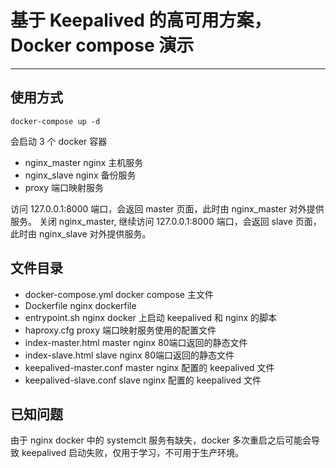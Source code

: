 # 基于 Keepalived 的高可用方案，Docker compose 演示
---
## 使用方式
```shell
docker-compose up -d
```
会启动 3 个 docker 容器
* nginx_master nginx 主机服务
* nginx_slave nginx 备份服务
* proxy 端口映射服务

访问 127.0.0.1:8000 端口，会返回 master 页面，此时由 nginx_master 对外提供服务。
关闭 nginx_master, 继续访问 127.0.0.1:8000 端口，会返回 slave 页面，此时由 nginx_slave 对外提供服务。
## 文件目录
- docker-compose.yml    docker compose 主文件
- Dockerfile            nginx dockerfile
- entrypoint.sh         nginx docker 上启动 keepalived 和 nginx 的脚本
- haproxy.cfg           proxy 端口映射服务使用的配置文件
- index-master.html     master nginx 80端口返回的静态文件
- index-slave.html      slave nginx 80端口返回的静态文件
- keepalived-master.conf  master nginx 配置的 keepalived 文件
- keepalived-slave.conf   slave nginx 配置的 keepalived 文件
## 已知问题
由于 nginx docker 中的 systemclt 服务有缺失，docker 多次重启之后可能会导致 keepalived 启动失败，仅用于学习，不可用于生产环境。